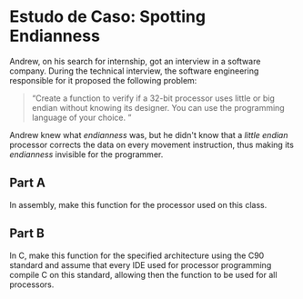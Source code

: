 # Estudo de Caso: Spotting Endianness

Andrew, on his search for internship, got an interview in a software company. During the technical interview, the software engineering responsible for it proposed the following problem:

> “Create a function to verify if a 32-bit processor uses little or big endian without knowing its designer. You can use the programming language of your choice. ”

Andrew knew what <i>endianness</i> was, but he didn't know that a <i>little endian</i> processor corrects the data on every movement instruction, thus making its <i>endianness</i> invisible for the programmer.

## Part A

In assembly, make this function for the processor used on this class.

## Part B

In C, make this function for the specified architecture using the C90 standard and assume that every IDE used for processor programming compile C on this standard, allowing then the function to be used for all processors.
